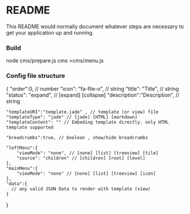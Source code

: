 # README #

This README would normally document whatever steps are necessary to get your application up and running.

### Build ###

  node cms/prepare.js cms >cms/menu.js


### Config file structure ###

{
    "order":0,  // number
    "icon": "fa-file-o", // string
    "title": "Title", // string
    "status": "expand", // [expand] [collapse]
    "description":"Description", // string

    "templateURI":"template.jade" , // template (or view) file
    "templateType": "jade" // [jade] [HTML] [markdown]
    "templateContent": "" // Embeding template directly. only HTML template supported

    "breadcrumbs":true, // boolean , show/hide breadcrumbs

    "leftMenu":{
        "viewMode": "none", // [none] [list] [treeview] [tile]
        "source": "children" // [children] [root] [level]
    },
    "mainMenu":{
        "viewMode": "none" // [none] [list] [treeview] [icon]
    },
    "data":{
      // any valid JSON Data to render with template (view)
    }
}
